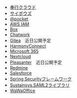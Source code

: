 * [奉行クラウド](bugyo-cloud.md)
* [サイボウズ](cybozu.md)
* [@pocket](atpocket.md)
* [AWS IAM](aws_iam.md)
* [Box](box.md)
* [Chatwork](chatwork.md)
* [Gitea](gitea.md)　近日公開予定
* [HarmonyConnect](harmonyconnect.md)
* [Microsoft 365](microsoft_365/)
* [Nextcloud](nextcloud.md)
* [Pleasanter](pleasanter.md)　近日公開予定
* [Redmine](redmine.md)
* [Salesforce](salesforce.md)
* [Spring Securityフレームワーク](spring_security.md)
* [Sustainsys.SAML2ライブラリ](sustainsys_saml2.md)
* [WaWaOffice](wawaoffice.md)
